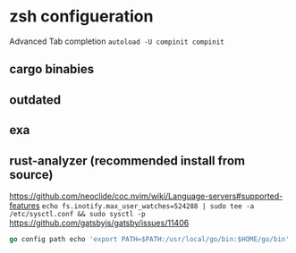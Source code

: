 # zsh configueration
Advanced Tab completion
`autoload -U compinit
compinit`

## cargo binabies
## outdated
## exa
## rust-analyzer (recommended install from source)

https://github.com/neoclide/coc.nvim/wiki/Language-servers#supported-features
`echo fs.inotify.max_user_watches=524288 | sudo tee -a /etc/sysctl.conf && sudo sysctl -p`
https://github.com/gatsbyjs/gatsby/issues/11406


```go
go config path echo 'export PATH=$PATH:/usr/local/go/bin:$HOME/go/bin' >> ~/.profile
```
